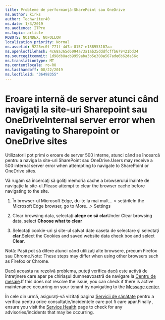 ```yaml
---
title: Probleme de performanţă-SharePoint sau OneDrive
ms.author: kirks
author: Techwriter40
ms.date: 1/3/2019
ms.audience: ITPro
ms.topic: article
ROBOTS: NOINDEX, NOFOLLOW
localization_priority: Normal
ms.assetid: 9225ec0f-771f-4d7a-8157-e188953107aa
ms.openlocfilehash: 4c68a365d6094a73a1ab35dddfcffb679421bd34
ms.sourcegitcommit: 1d98db8acb9959aba3b5e308a567ade6b62da56c
ms.translationtype: MT
ms.contentlocale: ro-RO
ms.lasthandoff: 08/22/2019
ms.locfileid: "36498355"
---
```

# <a name="internal-server-error-when-navigating-to-sharepoint-or-onedrive-sites"></a><span data-ttu-id="334d4-102">Eroare internă de server atunci când navigaţi la site-uri Sharepoint sau OneDrive</span><span class="sxs-lookup"><span data-stu-id="334d4-102">Internal server error when navigating to Sharepoint or OneDrive sites</span></span>

<span data-ttu-id="334d4-103">Utilizatorii pot primi o eroare de server 500 interne, atunci când se încearcă pentru a naviga la site-uri SharePoint sau OneDrive.</span><span class="sxs-lookup"><span data-stu-id="334d4-103">Users may receive a 500 internal server error when attempting to navigate to SharePoint or OneDrive sites.</span></span> 

<span data-ttu-id="334d4-104">Vă rugăm să încercaţi să goliţi memoria cache a browserului înainte de navigaţie la site-ul.</span><span class="sxs-lookup"><span data-stu-id="334d4-104">Please attempt to clear the browser cache before navigating to the site.</span></span>


1. <span data-ttu-id="334d4-105">În browser-ul Microsoft Edge, du-te la mai mult... > setările</span><span class="sxs-lookup"><span data-stu-id="334d4-105">In the Microsoft Edge browser, go to More...> Settings</span></span>

2. <span data-ttu-id="334d4-106">Clear browsing data, selectaţi **alege ce să clar**</span><span class="sxs-lookup"><span data-stu-id="334d4-106">Under Clear browsing data, select **Choose what to clear**</span></span>

3. <span data-ttu-id="334d4-107">Selectaţi cookie-uri şi site-ul salvat date caseta de selectare şi selectaţi **clar**.</span><span class="sxs-lookup"><span data-stu-id="334d4-107">Select the Cookies and saved website data check box and select **Clear**.</span></span>

<span data-ttu-id="334d4-108">Notă: Paşii pot să difere atunci când utilizaţi alte browsere, precum Firefox sau Chrome.</span><span class="sxs-lookup"><span data-stu-id="334d4-108">Note: These steps may differ when using other browsers such as Firefox or Chrome.</span></span>

<span data-ttu-id="334d4-109">Dacă aceasta nu rezolvă problema, puteţi verifica dacă este activă de întreţinere care apar pe chiriaşul dumneavoastră de navigare la [Centru de mesaje](https://portal.office.com/adminportal/home#/MessageCenter).</span><span class="sxs-lookup"><span data-stu-id="334d4-109">If this does not resolve the issue, you can check if there is active maintenance occurring on your tenant by navigating to the [Message center](https://portal.office.com/adminportal/home#/MessageCenter).</span></span>

<span data-ttu-id="334d4-110">În cele din urmă, asiguraţi-vă vizitaţi pagina [Servicii de sănătate](https://portal.office.com/adminportal/home#/servicehealth) pentru a verifica pentru orice consultaţie/incidentele care pot fi care apar.</span><span class="sxs-lookup"><span data-stu-id="334d4-110">Finally , ensure you visit the [Service Health](https://portal.office.com/adminportal/home#/servicehealth) page to check for any advisories/incidents that may be occurring.</span></span>

